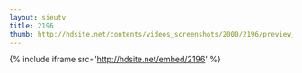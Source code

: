 ```yaml
---
layout: sieutv
title: 2196
thumb: http://hdsite.net/contents/videos_screenshots/2000/2196/preview_360p.mp4.jpg
---
```

{% include iframe src='http://hdsite.net/embed/2196' %}
 
